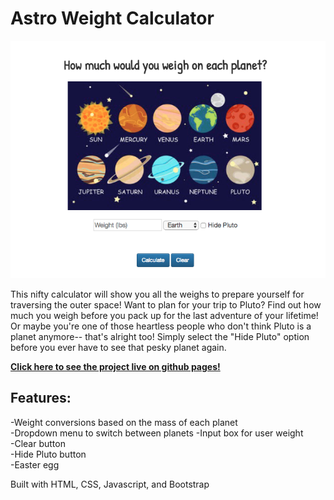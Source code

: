 # __Astro Weight Calculator__

![img](./static/planetsWeightSS.png)

This nifty calculator will show you all the weighs to prepare yourself for traversing the outer space! Want to plan for your trip to Pluto? Find out how much you weigh before you pack up for the last adventure of your lifetime! Or maybe you're one of those heartless people who don't think Pluto is a planet anymore-- that's alright too! Simply select the "Hide Pluto" option before you ever have to see that pesky planet again.

[__Click here to see the project live on github pages!__](https://iychiang.github.io/startnow-web101-astro-weight-calculator/)


## Features:  
-Weight conversions based on the mass of each planet  
-Dropdown menu to switch between planets
-Input box for user weight  
-Clear button  
-Hide Pluto button  
-Easter egg  

Built with HTML, CSS, Javascript, and Bootstrap